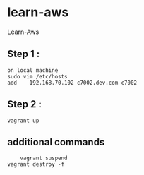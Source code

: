 # learn-aws
Learn-Aws

## Step 1 :
	on local machine
	sudo vim /etc/hosts
	add    192.168.70.102 c7002.dev.com c7002
	
## Step 2 : 
	vagrant up
	
## additional commands
        vagrant suspend
	vagrant destroy -f 
